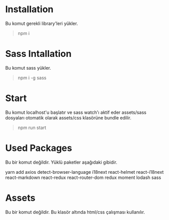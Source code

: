 # Installation

Bu komut gerekli library'leri yükler.

> npm i

# Sass Intallation

Bu komut sass yükler.

> npm i -g sass

# Start

Bu komut localhost'u başlatır ve sass watch'ı aktif eder assets/sass dosyaları otomatik olarak assets/css klasörüne bundle edilir.

> npm run start

# Used Packages

Bu bir komut değildir. Yüklü paketler aşağıdaki gibidir.

yarn add axios detect-browser-language i18next react-helmet react-i18next react-markdown react-redux react-router-dom redux moment lodash sass

# Assets

Bu bir komut değildir. Bu klasör altında html/css çalışması kullanılır.
